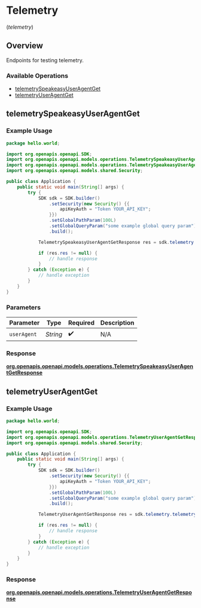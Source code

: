 # Telemetry
(*telemetry*)

## Overview

Endpoints for testing telemetry.

### Available Operations

* [telemetrySpeakeasyUserAgentGet](#telemetryspeakeasyuseragentget)
* [telemetryUserAgentGet](#telemetryuseragentget)

## telemetrySpeakeasyUserAgentGet

### Example Usage

```java
package hello.world;

import org.openapis.openapi.SDK;
import org.openapis.openapi.models.operations.TelemetrySpeakeasyUserAgentGetRequest;
import org.openapis.openapi.models.operations.TelemetrySpeakeasyUserAgentGetResponse;
import org.openapis.openapi.models.shared.Security;

public class Application {
    public static void main(String[] args) {
        try {
            SDK sdk = SDK.builder()
                .setSecurity(new Security() {{
                    apiKeyAuth = "Token YOUR_API_KEY";
                }})
                .setGlobalPathParam(100L)
                .setGlobalQueryParam("some example global query param")
                .build();

            TelemetrySpeakeasyUserAgentGetResponse res = sdk.telemetry.telemetrySpeakeasyUserAgentGet("officiis");

            if (res.res != null) {
                // handle response
            }
        } catch (Exception e) {
            // handle exception
        }
    }
}
```

### Parameters

| Parameter          | Type               | Required           | Description        |
| ------------------ | ------------------ | ------------------ | ------------------ |
| `userAgent`        | *String*           | :heavy_check_mark: | N/A                |


### Response

**[org.openapis.openapi.models.operations.TelemetrySpeakeasyUserAgentGetResponse](../../models/operations/TelemetrySpeakeasyUserAgentGetResponse.md)**


## telemetryUserAgentGet

### Example Usage

```java
package hello.world;

import org.openapis.openapi.SDK;
import org.openapis.openapi.models.operations.TelemetryUserAgentGetResponse;
import org.openapis.openapi.models.shared.Security;

public class Application {
    public static void main(String[] args) {
        try {
            SDK sdk = SDK.builder()
                .setSecurity(new Security() {{
                    apiKeyAuth = "Token YOUR_API_KEY";
                }})
                .setGlobalPathParam(100L)
                .setGlobalQueryParam("some example global query param")
                .build();

            TelemetryUserAgentGetResponse res = sdk.telemetry.telemetryUserAgentGet();

            if (res.res != null) {
                // handle response
            }
        } catch (Exception e) {
            // handle exception
        }
    }
}
```


### Response

**[org.openapis.openapi.models.operations.TelemetryUserAgentGetResponse](../../models/operations/TelemetryUserAgentGetResponse.md)**

